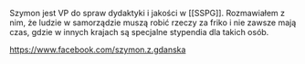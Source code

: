 Szymon jest VP do spraw dydaktyki i jakości w [[SSPG]].
Rozmawiałem z nim, że ludzie w samorządzie muszą robić rzeczy za friko i nie zawsze mają czas, gdzie w innych krajach są specjalne stypendia dla takich osób.

https://www.facebook.com/szymon.z.gdanska
